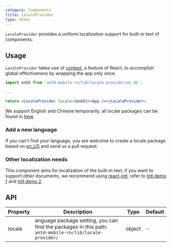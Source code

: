 ```yaml
---
category: Components
title: LocaleProvider
type: Other
---
```


`LocaleProvider` provides a uniform localization support for built-in text of components.

## Usage

`LocaleProvider` takes use of [context](https://facebook.github.io/react/docs/context.html), a feature of React, to accomplish global effectiveness by wrapping the app only once.


```jsx
import enUS from 'antd-mobile-rn/lib/locale-provider/en_US';

...

return <LocaleProvider locale={enUS}><App /></LocaleProvider>;
```

We support English and Chinese temporarily, all locale packages can be found in [here](https://github.com/ant-design/ant-design-mobile-rn/blob/master/components/locale-provider/).

### Add a new language

If you can't find your language, you are welcome to create a locale package based on [en_US]((https://github.com/ant-design/ant-design-mobile-rn/blob/master/components/locale-provider/en_US.tsx)) and send us a pull request.

### Other localization needs

This component aims for localization of the built-in text, if you want to support other documents, we recommend using [react-intl](https://github.com/yahoo/react-intl), refer to [Intl demo 1](http://github.com/ant-design/intl-example) and [Intl demo 2](http://yiminghe.me/learning-react/examples/react-intl.html?locale=en-US).

## API

| Property    | Description           | Type              | Default        |
|--------|----------------|------------------|--------------|
| locale | anguage package setting, you can find the packages in this path: `antd-mobile-rn/lib/locale-provider/` | object | - |
